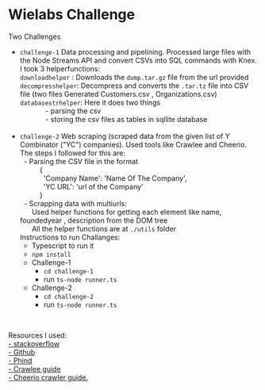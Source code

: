 # Wielabs Challenge



Two Challenges
- `challenge-1` Data processing and pipelining. Processed large files with the Node Streams API and convert CSVs into SQL commands with Knex.
                <br>I took 3 helperfunctions:
                <br>`downloadhelper` : Downloads the `dump.tar.gz` file from the url provided
                <br>`decompresshelper`: Decompress and converts the `.tar.tz` file into CSV file (two files Generated Customers.csv , Organizations.csv)
                <br>`databasestrhelper`: Here it does two things
                <br>&nbsp;&nbsp;&nbsp;&nbsp;&nbsp;&nbsp;&nbsp;&nbsp;&nbsp;&nbsp;&nbsp;&nbsp;&nbsp;- parsing the csv
                <br>&nbsp;&nbsp;&nbsp;&nbsp;&nbsp;&nbsp;&nbsp;&nbsp;&nbsp;&nbsp;&nbsp;&nbsp;&nbsp;- storing the csv files as tables in sqllite database<br><br>       
- `challenge-2` Web scraping (scraped data from the given list of Y Combinator ("YC") companies). Used tools like Crawlee and Cheerio.
                <br> The steps I followed for this are:
                <br>&nbsp;&nbsp;- Parsing the CSV file in the format
                 <br>&nbsp;&nbsp;&nbsp;&nbsp;&nbsp;&nbsp;&nbsp;&nbsp;&nbsp;&nbsp;{
                 <br>&nbsp;&nbsp;&nbsp;&nbsp;&nbsp;&nbsp;&nbsp;&nbsp;&nbsp;&nbsp;&nbsp;&nbsp;'Company Name': 'Name Of The Company',
                 <br>&nbsp;&nbsp;&nbsp;&nbsp;&nbsp;&nbsp;&nbsp;&nbsp;&nbsp;&nbsp;&nbsp;&nbsp;'YC URL': 'url of the Company'
                 <br>&nbsp;&nbsp;&nbsp;&nbsp;&nbsp;&nbsp;&nbsp;&nbsp;&nbsp;&nbsp;}
                <br>&nbsp;&nbsp;- Scrapping data with multiurls:
                <br>&nbsp;&nbsp;&nbsp;&nbsp;&nbsp;&nbsp;Used helper functions for getting each element like name, foundedyear , description from the DOM tree
                <br>&nbsp;&nbsp;&nbsp;&nbsp;&nbsp;&nbsp;All the helper functions are at `./utils` folder  
  Instructions to run Challanges:
  - Typescript to run it
  - `npm install`
  - Challenge-1
    - `cd challenge-1` 
    - run `ts-node runner.ts`
  - Challenge-2
    - `cd challenge-2` 
    - run `ts-node runner.ts`


<br>
      
Resources I used:<br>
  <a href="https://stackoverflow.com/questions/77296587/getting-no-value-in-the-console-trying-to-access-a-element-in-the-domtree-webs">- stackoverflow</a><br>
  <a href="">- Github</a><br>
  <a href="https://www.phind.com/">- Phind</a>
  <br><a href="https://crawlee.dev/docs/quick-start">- Crawlee guide</a><br> 
  <a href="https://crawlee.dev/docs/guides/cheerio-crawler-guide">- Cheerio crawler guide.</a><br>
   




